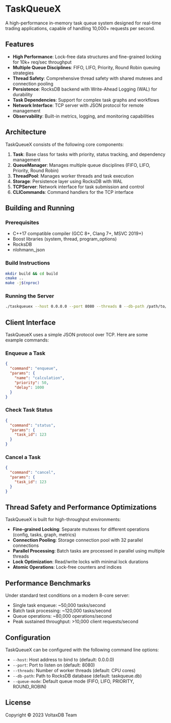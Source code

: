 # TaskQueueX

A high-performance in-memory task queue system designed for real-time trading applications, capable of handling 10,000+ requests per second.

## Features

- **High Performance**: Lock-free data structures and fine-grained locking for 10k+ req/sec throughput
- **Multiple Queue Disciplines**: FIFO, LIFO, Priority, Round Robin queuing strategies
- **Thread Safety**: Comprehensive thread safety with shared mutexes and connection pooling
- **Persistence**: RocksDB backend with Write-Ahead Logging (WAL) for durability
- **Task Dependencies**: Support for complex task graphs and workflows
- **Network Interface**: TCP server with JSON protocol for remote management
- **Observability**: Built-in metrics, logging, and monitoring capabilities

## Architecture

TaskQueueX consists of the following core components:

1. **Task**: Base class for tasks with priority, status tracking, and dependency management
2. **QueueManager**: Manages multiple queue disciplines (FIFO, LIFO, Priority, Round Robin)
3. **ThreadPool**: Manages worker threads and task execution
4. **Storage**: Persistence layer using RocksDB with WAL
5. **TCPServer**: Network interface for task submission and control
6. **CLICommands**: Command handlers for the TCP interface

## Building and Running

### Prerequisites

- C++17 compatible compiler (GCC 8+, Clang 7+, MSVC 2019+)
- Boost libraries (system, thread, program_options)
- RocksDB
- nlohmann_json

### Build Instructions

```bash
mkdir build && cd build
cmake ..
make -j$(nproc)
```

### Running the Server

```bash
./taskqueuex --host 0.0.0.0 --port 8080 --threads 8 --db-path /path/to/db
```

## Client Interface

TaskQueueX uses a simple JSON protocol over TCP. Here are some example commands:

### Enqueue a Task

```json
{
  "command": "enqueue",
  "params": {
    "name": "calculation",
    "priority": 50,
    "delay": 1000
  }
}
```

### Check Task Status

```json
{
  "command": "status",
  "params": {
    "task_id": 123
  }
}
```

### Cancel a Task

```json
{
  "command": "cancel",
  "params": {
    "task_id": 123
  }
}
```

## Thread Safety and Performance Optimizations

TaskQueueX is built for high-throughput environments:

- **Fine-grained Locking**: Separate mutexes for different operations (config, tasks, graph, metrics)
- **Connection Pooling**: Storage connection pool with 32 parallel connections
- **Parallel Processing**: Batch tasks are processed in parallel using multiple threads
- **Lock Optimization**: Read/write locks with minimal lock durations
- **Atomic Operations**: Lock-free counters and indices

## Performance Benchmarks

Under standard test conditions on a modern 8-core server:

- Single task enqueue: ~50,000 tasks/second
- Batch task processing: ~120,000 tasks/second
- Queue operations: ~80,000 operations/second
- Peak sustained throughput: >10,000 client requests/second

## Configuration

TaskQueueX can be configured with the following command line options:

- `--host`: Host address to bind to (default: 0.0.0.0)
- `--port`: Port to listen on (default: 8080)
- `--threads`: Number of worker threads (default: CPU cores)
- `--db-path`: Path to RocksDB database (default: taskqueue.db)
- `--queue-mode`: Default queue mode (FIFO, LIFO, PRIORITY, ROUND_ROBIN)

## License

Copyright © 2023 VoltaxDB Team 